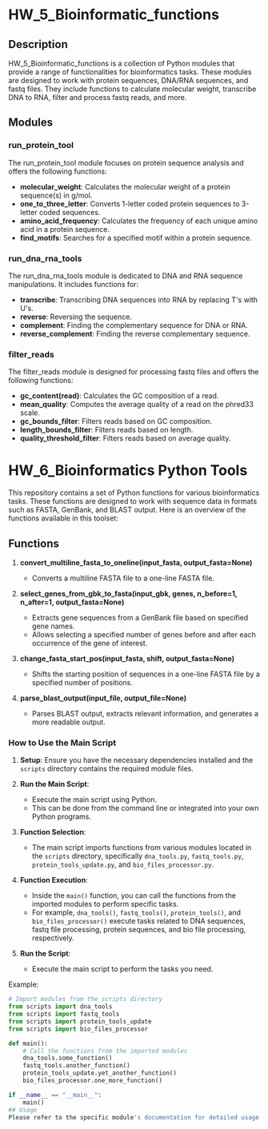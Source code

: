 # HW_5_Bioinformatic_functions

## Description
HW_5_Bioinformatic_functions is a collection of Python modules that provide a range of functionalities for bioinformatics tasks. These modules are designed to work with protein sequences, DNA/RNA sequences, and fastq files. They include functions to calculate molecular weight, transcribe DNA to RNA, filter and process fastq reads, and more.

## Modules

### run_protein_tool
The run_protein_tool module focuses on protein sequence analysis and offers the following functions:

- **molecular_weight**: Calculates the molecular weight of a protein sequence(s) in g/mol.
- **one_to_three_letter**: Converts 1-letter coded protein sequences to 3-letter coded sequences.
- **amino_acid_frequency**: Calculates the frequency of each unique amino acid in a protein sequence.
- **find_motifs**: Searches for a specified motif within a protein sequence.

### run_dna_rna_tools
The run_dna_rna_tools module is dedicated to DNA and RNA sequence manipulations. It includes functions for:

- **transcribe**: Transcribing DNA sequences into RNA by replacing T's with U's.
- **reverse**: Reversing the sequence.
- **complement**: Finding the complementary sequence for DNA or RNA.
- **reverse_complement**: Finding the reverse complementary sequence.

### filter_reads
The filter_reads module is designed for processing fastq files and offers the following functions:

- **gc_content(read)**: Calculates the GC composition of a read.
- **mean_quality**: Computes the average quality of a read on the phred33 scale.
- **gc_bounds_filter**: Filters reads based on GC composition.
- **length_bounds_filter**: Filters reads based on length.
- **quality_threshold_filter**: Filters reads based on average quality.

# HW_6_Bioinformatics Python Tools
This repository contains a set of Python functions for various bioinformatics tasks. These functions are designed to work with sequence data in formats such as FASTA, GenBank, and BLAST output. Here is an overview of the functions available in this toolset:

## Functions

1. **convert_multiline_fasta_to_oneline(input_fasta, output_fasta=None)**
   - Converts a multiline FASTA file to a one-line FASTA file.

2. **select_genes_from_gbk_to_fasta(input_gbk, genes, n_before=1, n_after=1, output_fasta=None)**
   - Extracts gene sequences from a GenBank file based on specified gene names.
   - Allows selecting a specified number of genes before and after each occurrence of the gene of interest.

3. **change_fasta_start_pos(input_fasta, shift, output_fasta=None)**
   - Shifts the starting position of sequences in a one-line FASTA file by a specified number of positions.

4. **parse_blast_output(input_file, output_file=None)**
   - Parses BLAST output, extracts relevant information, and generates a more readable output.

### How to Use the Main Script

1. **Setup**: Ensure you have the necessary dependencies installed and the `scripts` directory contains the required module files.

2. **Run the Main Script**:
   - Execute the main script using Python.
   - This can be done from the command line or integrated into your own Python programs.

3. **Function Selection**:
   - The main script imports functions from various modules located in the `scripts` directory, specifically `dna_tools.py`, `fastq_tools.py`, `protein_tools_update.py`, and `bio_files_processor.py`.

4. **Function Execution**:
   - Inside the `main()` function, you can call the functions from the imported modules to perform specific tasks.
   - For example, `dna_tools()`, `fastq_tools()`, `protein_tools()`, and `bio_files_processor()` execute tasks related to DNA sequences, fastq file processing, protein sequences, and bio file processing, respectively.

5. **Run the Script**:
   - Execute the main script to perform the tasks you need.

Example:

```python
# Import modules from the scripts directory
from scripts import dna_tools
from scripts import fastq_tools
from scripts import protein_tools_update
from scripts import bio_files_processor

def main():
    # Call the functions from the imported modules
    dna_tools.some_function()
    fastq_tools.another_function()
    protein_tools_update.yet_another_function()
    bio_files_processor.one_more_function()

if __name__ == "__main__":
    main()
## Usage
Please refer to the specific module's documentation for detailed usage instructions.


